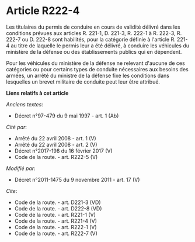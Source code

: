 # Article R222-4

Les titulaires du permis de conduire en cours de validité délivré dans les conditions prévues aux articles R. 221-1, D.
221-3, R. 222-1 à R. 222-3, R. 222-7 ou D. 222-8 sont habilités, pour la catégorie définie à l'article R. 221-4 au titre de
laquelle le permis leur a été délivré, à conduire les véhicules du ministère de la défense ou des établissements publics qui
en dépendent. 

Pour les véhicules du ministère de la défense ne relevant d'aucune de ces catégories ou pour certains types de conduite
nécessaires aux besoins des armées, un arrêté du ministre de la défense fixe les conditions dans lesquelles un brevet
militaire de conduite peut leur être attribué.

**Liens relatifs à cet article**

_Anciens textes_:

  - Décret n°97-479 du 9 mai 1997 - art. 1 (Ab)

_Cité par_:

  - Arrêté du 22 avril 2008 - art. 1 (V)
  - Arrêté du 22 avril 2008 - art. 2 (V)
  - Décret n°2017-198 du 16 février 2017 (V)
  - Code de la route. - art. R222-5 (V)

_Modifié par_:

  - Décret n°2011-1475 du 9 novembre 2011 - art. 17 (V)

_Cite_:

  - Code de la route. - art. D221-3 (VD)
  - Code de la route. - art. D222-8 (VD)
  - Code de la route. - art. R221-1 (V)
  - Code de la route. - art. R221-4 (V)
  - Code de la route. - art. R222-1 (V)
  - Code de la route. - art. R222-7 (V)
